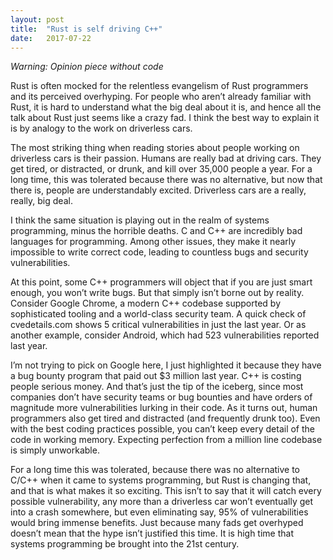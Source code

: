 ```yaml
---
layout:	post
title:	"Rust is self driving C++"
date:	2017-07-22
---
```


  *Warning: Opinion piece without code*

Rust is often mocked for the relentless evangelism of Rust programmers and its perceived overhyping. For people who aren’t already familiar with Rust, it is hard to understand what the big deal about it is, and hence all the talk about Rust just seems like a crazy fad. I think the best way to explain it is by analogy to the work on driverless cars.

The most striking thing when reading stories about people working on driverless cars is their passion. Humans are really bad at driving cars. They get tired, or distracted, or drunk, and kill over 35,000 people a year. For a long time, this was tolerated because there was no alternative, but now that there is, people are understandably excited. Driverless cars are a really, really, big deal.

I think the same situation is playing out in the realm of systems programming, minus the horrible deaths. C and C++ are incredibly bad languages for programming. Among other issues, they make it nearly impossible to write correct code, leading to countless bugs and security vulnerabilities.

At this point, some C++ programmers will object that if you are just smart enough, you won’t write bugs. But that simply isn’t borne out by reality. Consider Google Chrome, a modern C++ codebase supported by sophisticated tooling and a world-class security team. A quick check of cvedetails.com shows 5 critical vulnerabilities in just the last year. Or as another example, consider Android, which had 523 vulnerabilities reported last year.

I’m not trying to pick on Google here, I just highlighted it because they have a bug bounty program that paid out $3 million last year. C++ is costing people serious money. And that’s just the tip of the iceberg, since most companies don’t have security teams or bug bounties and have orders of magnitude more vulnerabilities lurking in their code. As it turns out, human programmers also get tired and distracted (and frequently drunk too). Even with the best coding practices possible, you can’t keep every detail of the code in working memory. Expecting perfection from a million line codebase is simply unworkable.

For a long time this was tolerated, because there was no alternative to C/C++ when it came to systems programming, but Rust is changing that, and that is what makes it so exciting. This isn’t to say that it will catch every possible vulnerability, any more than a driverless car won’t eventually get into a crash somewhere, but even eliminating say, 95% of vulnerabilities would bring immense benefits. Just because many fads get overhyped doesn’t mean that the hype isn’t justified this time. It is high time that systems programming be brought into the 21st century.

  